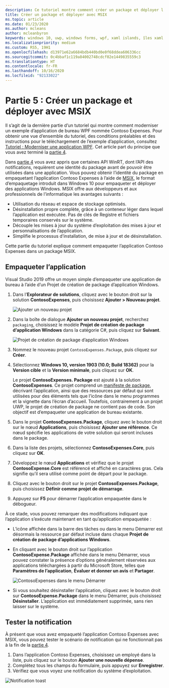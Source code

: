 ```yaml
---
description: Ce tutoriel montre comment créer un package et déployer l’application avec MSIX.
title: Créer un package et déployer avec MSIX
ms.topic: article
ms.date: 01/23/2020
ms.author: mcleans
author: mcleanbyron
keywords: windows 10, uwp, windows forms, wpf, xaml islands, îles xaml
ms.localizationpriority: medium
ms.custom: RS5, 19H1
ms.openlocfilehash: d13971e62a6684bdb440bd0e0f68ddea606336cc
ms.sourcegitcommit: 0c4bbaf1c119a84002748cdcf02e1449835559c3
ms.translationtype: HT
ms.contentlocale: fr-FR
ms.lasthandoff: 10/16/2020
ms.locfileid: "92133022"
---
```

# <a name="part-5-package-and-deploy-with-msix"></a>Partie 5 : Créer un package et déployer avec MSIX

Il s’agit de la dernière partie d’un tutoriel qui montre comment moderniser un exemple d’application de bureau WPF nommée Contoso Expenses. Pour obtenir une vue d’ensemble du tutoriel, des conditions préalables et des instructions pour le téléchargement de l’exemple d’application, consultez [Tutoriel : Moderniser une application WPF](modernize-wpf-tutorial.md). Cet article part du principe que vous avez terminé la [partie 4](modernize-wpf-tutorial-4.md).

Dans [partie 4](modernize-wpf-tutorial-4.md) vous avez appris que certaines API WinRT, dont l’API des notifications, requièrent une identité du package avant de pouvoir être utilisées dans une application. Vous pouvez obtenir l’identité du package en empaquetant l’application Contoso Expenses à l’aide de [MSIX](/windows/msix), le format d’empaquetage introduit dans Windows 10 pour empaqueter et déployer des applications Windows. MSIX offre aux développeurs et aux professionnels de l’informatique les avantages suivants :

- Utilisation du réseau et espace de stockage optimisés.
- Désinstallation propre complète, grâce à un conteneur léger dans lequel l’application est exécutée. Pas de clés de Registre et fichiers temporaires conservés sur le système.
- Découple les mises à jour du système d’exploitation des mises à jour et personnalisations de l’application.
- Simplifie le processus d’installation, de mise à jour et de désinstallation.

Cette partie du tutoriel explique comment empaqueter l’application Contoso Expenses dans un package MSIX.

## <a name="package-the-application"></a>Empaqueter l’application

Visual Studio 2019 offre un moyen simple d’empaqueter une application de bureau à l’aide d’un Projet de création de package d’application Windows. 

1. Dans l’**Explorateur de solutions**, cliquez avec le bouton droit sur la solution **ContosoExpenses**, puis choisissez **Ajouter > Nouveau projet**.

    ![Ajouter un nouveau projet](images/wpf-modernize-tutorial/AddNewProject.png)

3. Dans la boîte de dialogue **Ajouter un nouveau projet**, recherchez `packaging`, choisissez le modèle **Projet de création de package d’application Windows** dans la catégorie C#, puis cliquez sur **Suivant**.

    ![Projet de création de package d’application Windows](images/wpf-modernize-tutorial/WAP.png)

4. Nommez le nouveau projet `ContosoExpenses.Package`, puis cliquez sur **Créer**.

5. Sélectionnez **Windows 10, version 1903 (10.0; Build 18362)** pour la **Version cible** et la **Version minimale**, puis cliquez sur **OK**.

    Le projet **ContosoExpenses. Package** est ajouté à la solution **ContosoExpenses**. Ce projet comprend un [manifeste de package](/uwp/schemas/appxpackage/uapmanifestschema/schema-root), décrivant l’application, ainsi que des ressources par défaut qui sont utilisées pour des éléments tels que l’icône dans le menu programmes et la vignette dans l’écran d’accueil. Toutefois, contrairement à un projet UWP, le projet de création de package ne contient pas de code. Son objectif est d’empaqueter une application de bureau existante.

6. Dans le projet **ContosoExpenses.Package**, cliquez avec le bouton droit sur le nœud **Applications**, puis choisissez **Ajouter une référence**. Ce nœud spécifie les applications de votre solution qui seront incluses dans le package.

6. Dans la liste des projets, sélectionnez **ContosoExpenses.Core**, puis cliquez sur **OK**.

7. Développez le nœud **Applications** et vérifiez que le projet **ContosoExpense.Core** est référencé et affiché en caractères gras. Cela signifie qu’il sera utilisé comme point de départ pour le package.

8. Cliquez avec le bouton droit sur le projet **ContosoExpenses.Package**, puis choisissez **Définir comme projet de démarrage**.

9. Appuyez sur **F5** pour démarrer l’application empaquetée dans le débogueur.

À ce stade, vous pouvez remarquer des modifications indiquant que l’application s’exécute maintenant en tant qu’application empaquetée :

- L’icône affichée dans la barre des tâches ou dans le menu Démarrer est désormais la ressource par défaut incluse dans chaque **Projet de création de package d’applications Windows**.
- En cliquant avec le bouton droit sur l’application **ContosoExpense.Package** affichée dans le menu Démarrer, vous pouvez constater la présence d’options généralement réservées aux applications téléchargées à partir du Microsoft Store, telles que **Paramètres de l’application**, **Évaluer et donner un avis** et **Partager**.

    ![ContosoExpenses dans le menu Démarrer](images/wpf-modernize-tutorial/StartMenu.png)

- Si vous souhaitez désinstaller l’application, cliquez avec le bouton droit sur **ContosoExpense.Package** dans le menu Démarrer, puis choisissez **Désinstaller**. L’application est immédiatement supprimée, sans rien laisser sur le système.

## <a name="test-the-notification"></a>Tester la notification

À présent que vous avez empaqueté l’application Contoso Expenses avec MSIX, vous pouvez tester le scénario de notification qui ne fonctionnait pas à la fin de la [partie 4](modernize-wpf-tutorial-4.md).

1. Dans l’application Contoso Expenses, choisissez un employé dans la liste, puis cliquez sur le bouton **Ajouter une nouvelle dépense**.
2. Complétez tous les champs du formulaire, puis appuyez sur **Enregistrer**.
3. Vérifiez que vous voyez une notification du système d’exploitation.

![Notification toast](images/wpf-modernize-tutorial/ToastNotification.png)